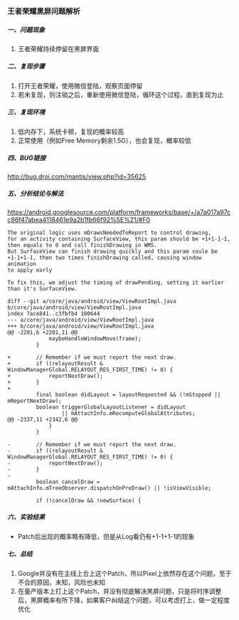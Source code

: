 ### 王者荣耀黑屏问题解析
##### 一、问题现象
1. 王者荣耀持续停留在黑屏界面

##### 二、复现步骤
1. 打开王者荣耀，使用微信登陆，观察页面停留
2. 若未复现，则注销之后，重新使用微信登陆，循环这个过程，直到复现为止

##### 三、复现环境
1. 低内存下，系统卡顿，复现的概率较高
1. 正常使用（例如Free Memory剩余1.5G），也会复现，概率较低

##### 四、BUG链接
http://bug.droi.com/mantis/view.php?id=35625

##### 五、分析结论与解法
https://android.googlesource.com/platform/frameworks/base/+/a7a017a97cc86f47abea4118461e9a2b1fb66f92%5E%21/#F0

```
The original logic uses mDrawsNeededToReport to control drawing,
for an activity containing SurfaceView, this param should be +1+1-1-1,
then equals to 0 and call finishDrawing in WMS.
But SurfaceView can finish drawing quickly and this param coule be
+1-1+1-1, then two times finishDrawing called, causing window animation
to apply early

To fix this, we adjust the timing of drawPending, setting it earlier
than it's SurfaceView.
```

```
diff --git a/core/java/android/view/ViewRootImpl.java b/core/java/android/view/ViewRootImpl.java
index 7ace841..c3fbfb4 100644
--- a/core/java/android/view/ViewRootImpl.java
+++ b/core/java/android/view/ViewRootImpl.java
@@ -2201,6 +2201,11 @@
             maybeHandleWindowMove(frame);
         }

+        // Remember if we must report the next draw.
+        if ((relayoutResult & WindowManagerGlobal.RELAYOUT_RES_FIRST_TIME) != 0) {
+            reportNextDraw();
+        }
+
         final boolean didLayout = layoutRequested && (!mStopped || mReportNextDraw);
         boolean triggerGlobalLayoutListener = didLayout
                 || mAttachInfo.mRecomputeGlobalAttributes;
@@ -2337,11 +2342,6 @@
             }
         }

-        // Remember if we must report the next draw.
-        if ((relayoutResult & WindowManagerGlobal.RELAYOUT_RES_FIRST_TIME) != 0) {
-            reportNextDraw();
-        }
-
         boolean cancelDraw = mAttachInfo.mTreeObserver.dispatchOnPreDraw() || !isViewVisible;

         if (!cancelDraw && !newSurface) {
```

##### 六、实验结果
- Patch后出现的概率略有降低，但是从Log看仍有+1-1+1-1的现象

##### 七、总结

1. Google并没有在主线上合上这个Patch，所以Pixel上依然存在这个问题，至于不合的原因，未知，风险也未知
1. 在量产版本上打上这个Patch，并没有彻底解决黑屏问题，只是将时序调整后，黑屏概率有所下降，如果客户纠结这个问题，可以考虑打上，做一定程度优化
